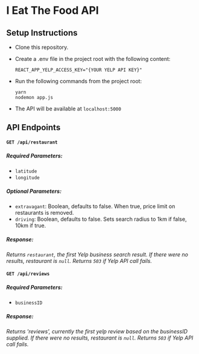 # I Eat The Food API

## Setup Instructions

* Clone this repository.
* Create a .env file in the project root with the following content:
  ```
  REACT_APP_YELP_ACCESS_KEY="{YOUR YELP API KEY}"
  ```
* Run the following commands from the project root:

  ```
  yarn
  nodemon app.js
  ```
* The API will be available at `localhost:5000`

## API Endpoints

#### `GET /api/restaurant`

##### Required Parameters:

* `latitude`
* `longitude`

##### Optional Parameters:

* `extravagant`: Boolean, defaults to false. When true, price limit on restaurants is removed.
* `driving`: Boolean, defaults to false. Sets search radius to 1km if false, 10km if true.

##### Response:

_Returns `restaurant`, the first Yelp business search result. If there were no results, restaurant is `null`. Returns `503` if Yelp API call fails._

#### `GET /api/reviews`

##### Required Parameters:

* `businessID`

##### Response:

_Returns 'reviews', currently the first yelp review based on the businessID supplied. If there were no results, restaurant is `null`. Returns `503` if Yelp API call fails._
